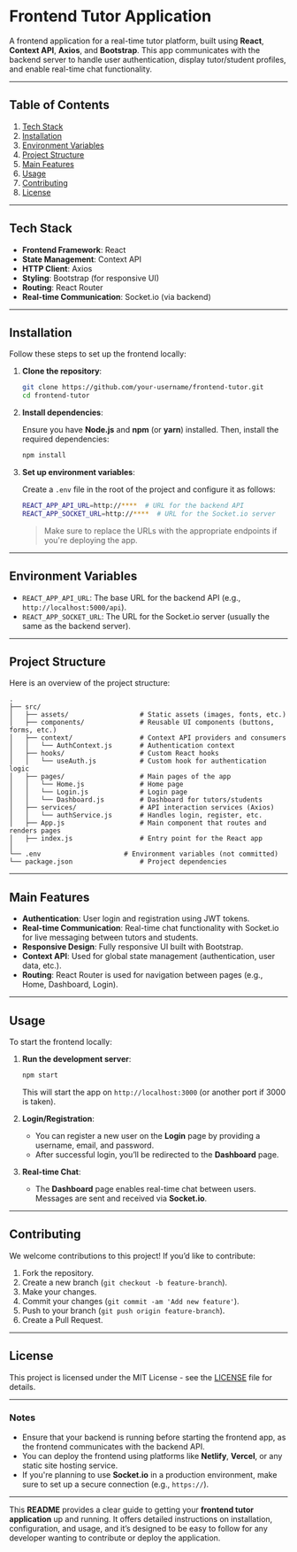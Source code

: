 
# Frontend Tutor Application

A frontend application for a real-time tutor platform, built using **React**, **Context API**, **Axios**, and **Bootstrap**. This app communicates with the backend server to handle user authentication, display tutor/student profiles, and enable real-time chat functionality.

---

## Table of Contents

1. [Tech Stack](#tech-stack)
2. [Installation](#installation)
3. [Environment Variables](#environment-variables)
4. [Project Structure](#project-structure)
5. [Main Features](#main-features)
6. [Usage](#usage)
7. [Contributing](#contributing)
8. [License](#license)

---

## Tech Stack

- **Frontend Framework**: React
- **State Management**: Context API
- **HTTP Client**: Axios
- **Styling**: Bootstrap (for responsive UI)
- **Routing**: React Router
- **Real-time Communication**: Socket.io (via backend)

---

## Installation

Follow these steps to set up the frontend locally:

1. **Clone the repository**:

    ```bash
    git clone https://github.com/your-username/frontend-tutor.git
    cd frontend-tutor
    ```

2. **Install dependencies**:

    Ensure you have **Node.js** and **npm** (or **yarn**) installed. Then, install the required dependencies:

    ```bash
    npm install
    ```

3. **Set up environment variables**:

    Create a `.env` file in the root of the project and configure it as follows:

    ```bash
    REACT_APP_API_URL=http://****  # URL for the backend API
    REACT_APP_SOCKET_URL=http://****  # URL for the Socket.io server
    ```

    > Make sure to replace the URLs with the appropriate endpoints if you're deploying the app.

---

## Environment Variables

- `REACT_APP_API_URL`: The base URL for the backend API (e.g., `http://localhost:5000/api`).
- `REACT_APP_SOCKET_URL`: The URL for the Socket.io server (usually the same as the backend server).

---

## Project Structure

Here is an overview of the project structure:

```
.
├── src/
│   ├── assets/                  # Static assets (images, fonts, etc.)
│   ├── components/              # Reusable UI components (buttons, forms, etc.)
│   ├── context/                 # Context API providers and consumers
│   │   └── AuthContext.js       # Authentication context
│   ├── hooks/                   # Custom React hooks
│   │   └── useAuth.js           # Custom hook for authentication logic
│   ├── pages/                   # Main pages of the app
│   │   └── Home.js              # Home page
│   │   └── Login.js             # Login page
│   │   └── Dashboard.js         # Dashboard for tutors/students
│   ├── services/                # API interaction services (Axios)
│   │   └── authService.js       # Handles login, register, etc.
│   ├── App.js                   # Main component that routes and renders pages
│   ├── index.js                 # Entry point for the React app
│
└── .env                     # Environment variables (not committed)
└── package.json                 # Project dependencies
```

---

## Main Features

- **Authentication**: User login and registration using JWT tokens.
- **Real-time Communication**: Real-time chat functionality with Socket.io for live messaging between tutors and students.
- **Responsive Design**: Fully responsive UI built with Bootstrap.
- **Context API**: Used for global state management (authentication, user data, etc.).
- **Routing**: React Router is used for navigation between pages (e.g., Home, Dashboard, Login).

---

## Usage

To start the frontend locally:

1. **Run the development server**:

    ```bash
    npm start
    ```

    This will start the app on `http://localhost:3000` (or another port if 3000 is taken).

2. **Login/Registration**:

    - You can register a new user on the **Login** page by providing a username, email, and password.
    - After successful login, you’ll be redirected to the **Dashboard** page.

3. **Real-time Chat**:

    - The **Dashboard** page enables real-time chat between users. Messages are sent and received via **Socket.io**.

---

## Contributing

We welcome contributions to this project! If you’d like to contribute:

1. Fork the repository.
2. Create a new branch (`git checkout -b feature-branch`).
3. Make your changes.
4. Commit your changes (`git commit -am 'Add new feature'`).
5. Push to your branch (`git push origin feature-branch`).
6. Create a Pull Request.

---

## License

This project is licensed under the MIT License - see the [LICENSE](LICENSE) file for details.

---

### Notes

- Ensure that your backend is running before starting the frontend app, as the frontend communicates with the backend API.
- You can deploy the frontend using platforms like **Netlify**, **Vercel**, or any static site hosting service.
- If you're planning to use **Socket.io** in a production environment, make sure to set up a secure connection (e.g., `https://`).

---

This **README** provides a clear guide to getting your **frontend tutor application** up and running. It offers detailed instructions on installation, configuration, and usage, and it’s designed to be easy to follow for any developer wanting to contribute or deploy the application.
